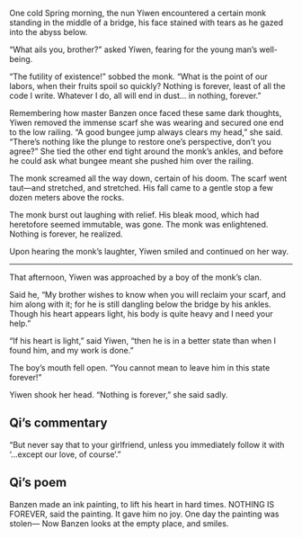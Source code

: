 One cold Spring morning, the nun Yíwen encountered
a certain monk standing in the middle of a bridge,
his face stained with tears as he gazed into the abyss
below.

“What ails you, brother?” asked Yíwen, fearing for the
young man’s well-being.

“The futility of existence!” sobbed the monk.  “What is the
point of our labors, when their fruits spoil so quickly?
Nothing is forever, least of all the code I write.
Whatever I do, all will end in dust... in nothing, forever.”

Remembering how master Banzen once faced these same
dark thoughts, Yíwen removed the immense scarf she
was wearing and secured one end to the low railing. “A good
bungee jump always clears my head,” she said.  “There’s
nothing like the plunge to restore one’s perspective, don’t
you agree?”  She tied the other end tight around the monk’s
ankles, and before he could ask what bungee meant
she pushed him over the railing.

The monk screamed all the way down, certain of his doom.
The scarf went taut—and stretched, and stretched.  His
fall came to a gentle stop a few dozen meters above the
rocks.

The monk burst out laughing with relief.  His bleak mood,
which had heretofore seemed immutable, was gone.
The monk was enlightened.  Nothing is forever, he realized.

Upon hearing the monk’s laughter, Yíwen smiled
and continued on her way.

----------

That afternoon, Yíwen was approached by a boy of the monk’s clan.

Said he, “My brother wishes to know when you will reclaim
your scarf, and him along with it; for he is still dangling
below the bridge by his ankles.  Though his heart appears
light, his body is quite heavy and I need your help.”

“If his heart is light,” said Yíwen, “then he is in a
better state than when I found him, and my work is done.”

The boy’s mouth fell open.  “You cannot mean to leave him
in this state forever!”

Yíwen shook her head.  “Nothing is forever,” she said sadly.

## Qi’s commentary

“But never say that to your girlfriend, unless you immediately
follow it with ‘...except our love, of course’.”

## Qi’s poem

Banzen made an ink painting, to lift his heart in hard times. 
NOTHING IS FOREVER, said the painting.  It gave him no joy.
One day the painting was stolen—
Now Banzen looks at the empty place, and smiles.

